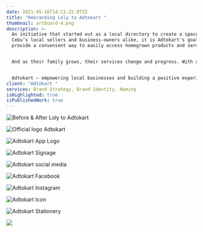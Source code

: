 ```yaml
---
date: 2021-05-16T14:11:22.072Z
title: "Rebranding Loly to Adtokart "
thumbnail: artboard-4.png
description: >-
  An initiative that started out as a local directory to create a space for
  Cebu’s local sellers and business-owners alike, it is Adtokart's goal to
  provide a convenient way to easily access homegrown products and services.


  And as their family grows, their services change and progress. With a refreshed identity, they aim to make it easy for customers to browse through an app that is solely made for Cebuano consumers and merchants.


  Adtokart — empowering local businesses and building a positive experience for the local community.
client: "Adtokart "
services: Brand Strategy, Brand Identity, Naming
isHighlighted: true
isPublishedWork: true
---
```

![](artboard-11.png "Before & After Loly to Adtokart")

![](artboard-10.png "Official logo Adtokart")

![](artboard-9.png "Adtokart App Logo")

![](artboard-3.png "Adtokart Signage")

![](artboard-6.png "Adtokart social media")

![](artboard-5.png "Adtokart Facebook")

![Adtokart Instagram](artboard-7.png)

![](artboard-8.png "Adtokart Icon")

![](artboard-1.png "Adtokart Stationery")

![](artboard-2.png)

![]()